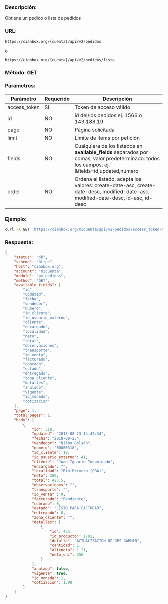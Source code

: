 ### Descripción:

Obtiene un pedido o lista de pedidos

### URL:

`https://cianbox.org/{cuenta}/api/v2/pedidos`

o

`https://cianbox.org/{cuenta}/api/v2/pedidos/lista`

### Método: GET

### Parámetros:

|Parámetro    |Requerido |Descripción                                   |
|-------------|----------|----------------------------------------------|
|access_token |SI        |Token de acceso válido                        |
|id           |NO        |id del/los pedidos ej. 1566 o 143,188,19      |
|page         |NO        |Página solicitada                             |
|limit        |NO        |Límite de ítems por petición                  |
|fields       |NO        |Cualquiera de los listados en **available_fields** separados por comas, valor predeterminado: todos los campos. ej. &fields=id,updated,numero|
|order        |NO        |Ordena el listado, acepta los valores: create-date-asc, create-date-desc, modified-date-asc, modified-date-desc, id-asc, id-desc|


### Ejemplo:
```bash
curl -X GET 'https://cianbox.org/micuenta/api/v2/pedidos?access_token=CBX_AT-TcIHdWOvdpIMNsXG...'
```
### Respuesta:

```json
{
    "status": "ok",
    "scheme": "https",
    "host": "cianbox.org",
    "account": "micuenta",
    "module": "pv_pedidos",
    "method": "GET",
    "available_fields": [
        "id",
        "updated",
        "fecha",
        "vendedor",
        "numero",
        "id_cliente",
        "id_usuario_externo",
        "cliente",
        "encargado",
        "localidad",
        "neto",
        "total",
        "observaciones",
        "transporte",
        "id_venta",
        "facturado",
        "cobrado",
        "estado",
        "entregado",
        "zona_cliente",
        "detalles",
        "anulado",
        "vigente",
        "id_moneda",
        "cotizacion"
    ],
    "page": 1,
    "total_pages": 1,
    "body": [
        {
            "id": 318,
            "updated": "2018-08-23 14:47:34",
            "fecha": "2018-08-23",
            "vendedor": "Bilbo Bolsón",
            "numero": "00000318",
            "id_cliente": 19,
            "id_usuario_externo": 41,
            "cliente": "Juan Ignacio Innominado",
            "encargado": "",
            "localidad": "Rio Primero (CBA)",
            "neto": 350,
            "total": 423.5,
            "observaciones": "",
            "transporte": "",
            "id_venta" : 0,
            "facturado": "Pendiente",
            "cobrado": 0,
            "estado": "LISTO PARA FACTURAR",
            "entregado": 0,
            "zona_cliente": "",
            "detalles": [
                {
                    "id": 435,
                    "id_producto": 1791,
                    "detalle": "ACTUALIZACION DE GPS GARMIN",
                    "cantidad": 1,
                    "alicuota": 1.21,
                    "neto_uni": 350
                }
            ],
            "anulado": false,
            "vigente": true,
            "id_moneda": 1,
            "cotizacion": 1.00
        }
    ]
}
```
